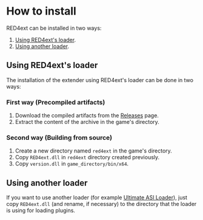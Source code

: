 # How to install

RED4ext can be installed in two ways:

1. [Using RED4ext's loader](#Using-RED4exts-loader).
2. [Using another loader](#Using-another-loader).

## Using RED4ext's loader

The installation of the extender using RED4ext's loader can be done in two ways:

### First way (Precompiled artifacts)

1. Download the compiled artifacts from the [Releases](https://github.com/WopsS/RED4ext/releases) page.
2. Extract the content of the archive in the game's directory.

### Second way (Building from source)

1. Create a new directory named `red4ext` in the game's directory.
2. Copy `RED4ext.dll` in `red4ext` directory created previously.
3. Copy `version.dll` in `game_directory/bin/x64`.

## Using another loader

If you want to use another loader (for example [Ultimate ASI Loader](https://github.com/ThirteenAG/Ultimate-ASI-Loader)),
just copy `RED4ext.dll` (and rename, if necessary) to the directory that the loader is using for loading plugins.
